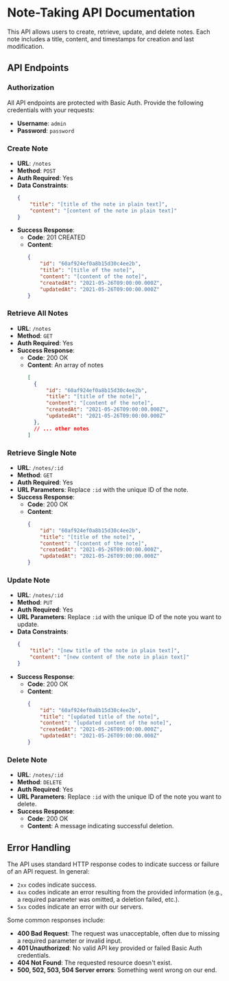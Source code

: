 
# Note-Taking API Documentation

This API allows users to create, retrieve, update, and delete notes. Each note includes a title, content, and timestamps for creation and last modification.

## API Endpoints

### Authorization

All API endpoints are protected with Basic Auth. Provide the following credentials with your requests:

- **Username**: `admin`
- **Password**: `password`

### Create Note

- **URL**: `/notes`
- **Method**: `POST`
- **Auth Required**: Yes
- **Data Constraints**:
  ```json
  {
      "title": "[title of the note in plain text]",
      "content": "[content of the note in plain text]"
  }
  ```
- **Success Response**:
  - **Code**: 201 CREATED
  - **Content**:
    ```json
    {
        "id": "60af924ef0a8b15d30c4ee2b",
        "title": "[title of the note]",
        "content": "[content of the note]",
        "createdAt": "2021-05-26T09:00:00.000Z",
        "updatedAt": "2021-05-26T09:00:00.000Z"
    }
    ```

### Retrieve All Notes

- **URL**: `/notes`
- **Method**: `GET`
- **Auth Required**: Yes
- **Success Response**:
  - **Code**: 200 OK
  - **Content**: An array of notes
    ```json
    [
      {
          "id": "60af924ef0a8b15d30c4ee2b",
          "title": "[title of the note]",
          "content": "[content of the note]",
          "createdAt": "2021-05-26T09:00:00.000Z",
          "updatedAt": "2021-05-26T09:00:00.000Z"
      },
      // ... other notes
    ]
    ```

### Retrieve Single Note

- **URL**: `/notes/:id`
- **Method**: `GET`
- **Auth Required**: Yes
- **URL Parameters**: Replace `:id` with the unique ID of the note.
- **Success Response**:
  - **Code**: 200 OK
  - **Content**:
    ```json
    {
        "id": "60af924ef0a8b15d30c4ee2b",
        "title": "[title of the note]",
        "content": "[content of the note]",
        "createdAt": "2021-05-26T09:00:00.000Z",
        "updatedAt": "2021-05-26T09:00:00.000Z"
    }
    ```

### Update Note

- **URL**: `/notes/:id`
- **Method**: `PUT`
- **Auth Required**: Yes
- **URL Parameters**: Replace `:id` with the unique ID of the note you want to update.
- **Data Constraints**:
  ```json
  {
      "title": "[new title of the note in plain text]",
      "content": "[new content of the note in plain text]"
  }
  ```
- **Success Response**:
  - **Code**: 200 OK
  - **Content**:
    ```json
    {
        "id": "60af924ef0a8b15d30c4ee2b",
        "title": "[updated title of the note]",
        "content": "[updated content of the note]",
        "createdAt": "2021-05-26T09:00:00.000Z",
        "updatedAt": "2021-05-26T09:00:00.000Z"
    }
    ```

### Delete Note

- **URL**: `/notes/:id`
- **Method**: `DELETE`
- **Auth Required**: Yes
- **URL Parameters**: Replace `:id` with the unique ID of the note you want to delete.
- **Success Response**:
  - **Code**: 200 OK
  - **Content**: A message indicating successful deletion.

## Error Handling

The API uses standard HTTP response codes to indicate success or failure of an API request. In general:

- `2xx` codes indicate success.
- `4xx` codes indicate an error resulting from the provided information (e.g., a required parameter was omitted, a deletion failed, etc.).
- `5xx` codes indicate an error with our servers.

Some common responses include:

- **400 Bad Request**: The request was unacceptable, often due to missing a required parameter or invalid input.
- **401 Unauthorized**: No valid API key provided or failed Basic Auth credentials.
- **404 Not Found**: The requested resource doesn't exist.
- **500, 502, 503, 504 Server errors**: Something went wrong on our end.
